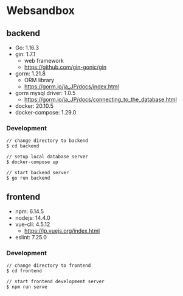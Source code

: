 # Websandbox

## backend
- Go: 1.16.3
- gin: 1.7.1
  - web framework
  - https://github.com/gin-gonic/gin
- gorm: 1.21.8
  - ORM library
  - https://gorm.io/ja_JP/docs/index.html
- gorm mysql driver: 1.0.5
  - https://gorm.io/ja_JP/docs/connecting_to_the_database.html
- docker: 20.10.5
- docker-compose: 1.29.0
  
### Development
```
// change directory to backend
$ cd backend

// setup local database server
$ docker-compose up

// start backend server
$ go run backend
```


## frontend
- npm: 6.14.5
- nodejs: 14.4.0
- vue-cli: 4.5.12
  - https://jp.vuejs.org/index.html
- eslint: 7.25.0

### Development
```
// change directory to frontend
$ cd frontend

// start frontend development server
$ npm run serve
```

